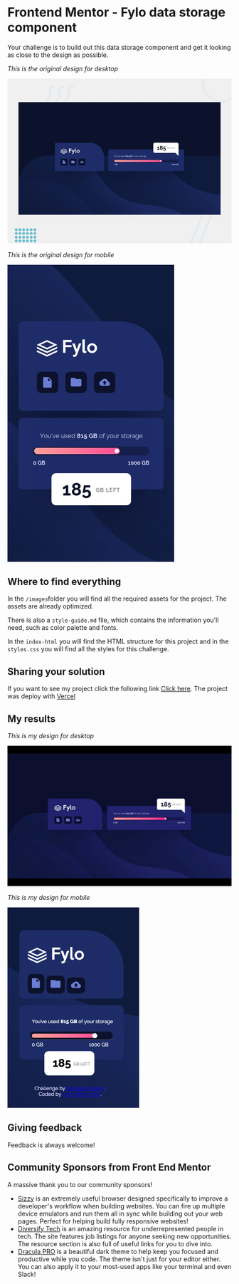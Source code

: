 # Frontend Mentor - Fylo data storage component

Your challenge is to build out this data storage component and get it looking as close to the design as possible. 

*This is the original design for desktop*

![Design preview for the Fylo data storage component for desktop](./design/desktop-preview.jpg)


*This is the original design for mobile*

![Design preview for the Fylo data storage component for mobile](./design/mobile-design.jpg)

## Where to find everything

In the `/images`folder you will find all the required assets for the project. The assets are already optimized.

There is also a `style-guide.md` file, which contains the information you'll need, such as color palette and fonts.

In the `index-html` you will find the HTML structure for this project and in the `styles.css` you will find all the styles for this challenge.

## Sharing your solution

If you want to see my project click the following link [Click here](https://frontendmentor-fylo-data-storage.vercel.app/). The project was deploy with [Vercel](https://vercel.com/)

## My results
*This is my design for desktop*

![Design preview for desktop](./design/my-desktop-design.png)


*This is my design for mobile*

![Design preview for mobile](./design/my-mobile-design.png)

## Giving feedback

Feedback is always welcome! 

## Community Sponsors from Front End Mentor

A massive thank you to our community sponsors!

- [Sizzy](https://bit.ly/fm-sizzy) is an extremely useful browser designed specifically to improve a developer's workflow when building websites. You can fire up multiple device emulators and run them all in sync while building out your web pages. Perfect for helping build fully responsive websites!
- [Diversify Tech](https://bit.ly/fem-diversify-tech) is an amazing resource for underrepresented people in tech. The site features job listings for anyone seeking new opportunities. The resource section is also full of useful links for you to dive into.
- [Dracula PRO](https://bit.ly/fem-dracula) is a beautiful dark theme to help keep you focused and productive while you code. The theme isn't just for your editor either. You can also apply it to your most-used apps like your terminal and even Slack!
